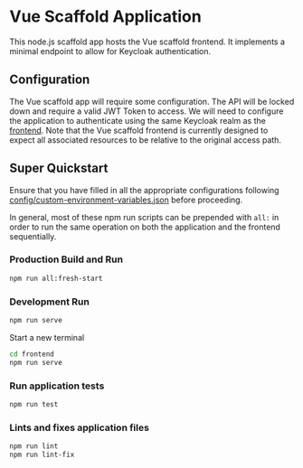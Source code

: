 # Vue Scaffold Application

This node.js scaffold app hosts the Vue scaffold frontend. It implements a minimal endpoint to allow for Keycloak authentication.

## Configuration

The Vue scaffold app will require some configuration. The API will be locked down and require a valid JWT Token to access. We will need to configure the application to authenticate using the same Keycloak realm as the [frontend](frontend). Note that the Vue scaffold frontend is currently designed to expect all associated resources to be relative to the original access path.

## Super Quickstart

Ensure that you have filled in all the appropriate configurations following [config/custom-environment-variables.json](config/custom-environment-variables.json) before proceeding.

In general, most of these npm run scripts can be prepended with `all:` in order to run the same operation on both the application and the frontend sequentially.

### Production Build and Run

``` sh
npm run all:fresh-start
```

### Development Run

``` sh
npm run serve
```

Start a new terminal

``` sh
cd frontend
npm run serve
```

### Run application tests

``` sh
npm run test
```

### Lints and fixes application files

``` sh
npm run lint
npm run lint-fix
```

